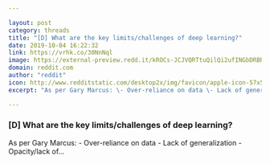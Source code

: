 ```yaml
---

layout: post
category: threads
title: "[D] What are the key limits/challenges of deep learning?"
date: 2019-10-04 16:22:32
link: https://vrhk.co/30NnNql
image: https://external-preview.redd.it/kROCs-JCJVQRTtuQilQi2ufINGbDRBRIqC0vznAKaCU.jpg?width=1200&height=628.272251309&auto=webp&s=0abc64f8362c67fbc1f1bdb8808cfd4079745edd
domain: reddit.com
author: "reddit"
icon: http://www.redditstatic.com/desktop2x/img/favicon/apple-icon-57x57.png
excerpt: "As per Gary Marcus: \- Over-reliance on data \- Lack of generalization \- Opacity/lack of..."

---
```


### [D] What are the key limits/challenges of deep learning?

As per Gary Marcus: \- Over-reliance on data \- Lack of generalization \- Opacity/lack of...